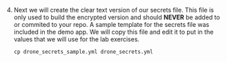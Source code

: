 
4. Next we will create the clear text version of our secrets file.  This file is only used to build the encrypted version and should **NEVER** be added to or commited to your repo.  A sample template for the secrets file was included in the demo app.  We will copy this file and edit it to put in the values that we will use for the lab exercises.

    ```
    cp drone_secrets_sample.yml drone_secrets.yml
    ```

